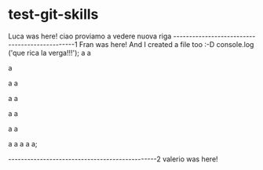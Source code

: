 # test-git-skills

Luca was here!
ciao
proviamo
a
vedere
nuova riga
-----------------------------------------------1
Fran was here! And I created a file too :-D
console.log ('que rica la verga!!!');
a
a

a

a
a

a
a

a
a

a
a

a
a
a
a
a;
<script>
Prova
</script>
<script>
Prova 2
</script>
-----------------------------------------------2
valerio was here!
